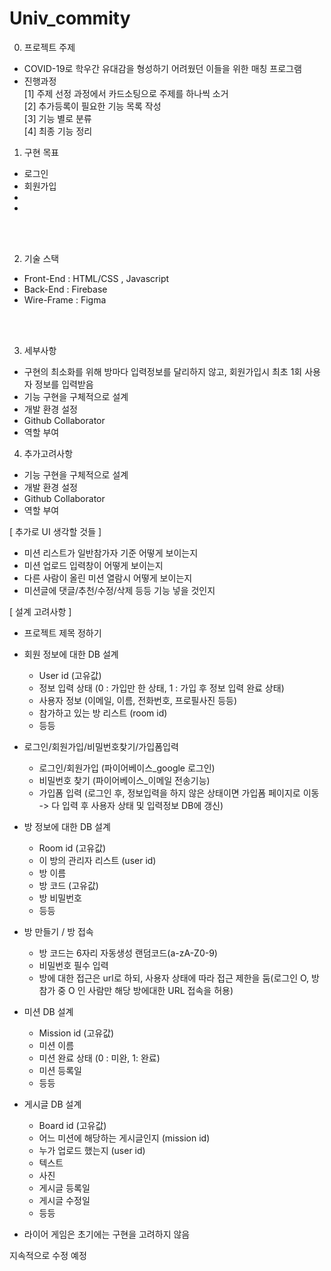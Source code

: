 # Univ_commity

0. 프로젝트 주제<br>
- COVID-19로 학우간 유대감을 형성하기 어려웠던 이들을 위한 매칭 프로그램
- 진행과정<br>
[1] 주제 선정 과정에서 카드소팅으로 주제를 하나씩 소거<br>
[2] 추가등록이 필요한 기능 목록 작성<br>
[3] 기능 별로 분류<br>
[4] 최종 기능 정리<br>


1. 구현 목표<br>
- 로그인 
- 회원가입
- 
- 

<br/><br/>

2. 기술 스택<br>
- Front-End : HTML/CSS , Javascript<br>
- Back-End : Firebase<br>
- Wire-Frame : Figma<br>

<br/><br/>

3. 세부사항<br>
- 구현의 최소화를 위해 방마다 입력정보를 달리하지 않고, 회원가입시 최초 1회 사용자 정보를 입력받음
- 기능 구현을 구체적으로 설계
- 개발 환경 설정
- Github Collaborator
- 역할 부여





4. 추가고려사항
- 기능 구현을 구체적으로 설계
- 개발 환경 설정
- Github Collaborator
- 역할 부여

[ 추가로 UI 생각할 것들 ]
- 미션 리스트가 일반참가자 기준 어떻게 보이는지
- 미션 업로드 입력창이 어떻게 보이는지
- 다른 사람이 올린 미션 열람시 어떻게 보이는지
- 미션글에 댓글/추천/수정/삭제 등등 기능 넣을 것인지

[ 설계 고려사항 ]
- 프로젝트 제목 정하기

- 회원 정보에 대한 DB 설계
    - User id (고유값)
    - 정보 입력 상태 (0 : 가입만 한 상태, 1 : 가입 후 정보 입력 완료 상태)
    - 사용자 정보 (이메일, 이름, 전화번호, 프로필사진 등등)
    - 참가하고 있는 방 리스트 (room id)
    - 등등

- 로그인/회원가입/비밀번호찾기/가입폼입력
    - 로그인/회원가입 (파이어베이스_google 로그인)
    - 비밀번호 찾기 (파이어베이스_이메일 전송기능)
    - 가입폼 입력 (로그인 후, 정보입력을 하지 않은 상태이면 가입폼 페이지로 이동 -> 다 입력 후 사용자 상태 및 입력정보 DB에 갱신)

- 방 정보에 대한 DB 설계
    - Room id (고유값)
    - 이 방의 관리자 리스트 (user id)
    - 방 이름
    - 방 코드 (고유값)
    - 방 비밀번호
    - 등등

- 방 만들기 / 방 접속
	- 방 코드는 6자리 자동생성 랜덤코드(a-zA-Z0-9)
	- 비밀번호 필수 입력
	- 방에 대한 접근은 url로 하되, 사용자 상태에 따라 접근 제한을 둠(로그인 O, 방 참가 중 O 인 사람만 해당 방에대한 URL 접속을 허용)

- 미션 DB 설계
    - Mission id (고유값)
    - 미션 이름
    - 미션 완료 상태 (0 : 미완, 1: 완료)
    - 미션 등록일
    - 등등

- 게시글 DB 설계
    - Board  id (고유값)
    - 어느 미션에 해당하는 게시글인지 (mission id)
    - 누가 업로드 했는지 (user id)
    - 텍스트
    - 사진
    - 게시글 등록일
    - 게시글 수정일
    - 등등

- 라이어 게임은 초기에는 구현을 고려하지 않음





지속적으로 수정 예정
